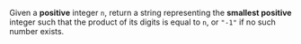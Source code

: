 Given a **positive** integer `n`, return a string representing the **smallest positive** integer such that the product of its digits is equal to `n`, or `"-1"` if no such number exists.